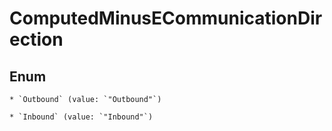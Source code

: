 
# ComputedMinusECommunicationDirection

## Enum


    * `Outbound` (value: `"Outbound"`)

    * `Inbound` (value: `"Inbound"`)



